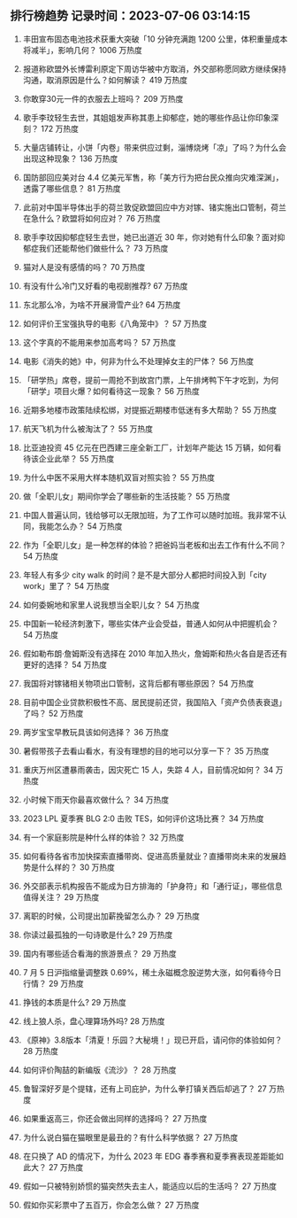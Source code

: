 
## 排行榜趋势 记录时间：2023-07-06 03:14:15
  
  1. 丰田宣布固态电池技术获重大突破「10 分钟充满跑 1200 公里，体积重量成本将减半」，影响几何？ 1006 万热度
    
  2. 报道称欧盟外长博雷利原定下周访华被中方取消，外交部称愿同欧方继续保持沟通，取消原因是什么？如何解读？ 419 万热度
    
  3. 你敢穿30元一件的衣服去上班吗？ 209 万热度
    
  4. 歌手李玟轻生去世，其姐姐发声称其患上抑郁症，她的哪些作品让你印象深刻？ 172 万热度
    
  5. 大量店铺转让，小饼「内卷」带来供应过剩，淄博烧烤「凉」了吗？为什么会出现这种现象？ 136 万热度
    
  6. 国防部回应美对台 4.4 亿美元军售，称「美方行为把台民众推向灾难深渊」，透露了哪些信息？ 81 万热度
    
  7. 此前对中国半导体出手的荷兰敦促欧盟回应中方对镓、锗实施出口管制，荷兰在急什么？欧盟将如何应对？ 76 万热度
    
  8. 歌手李玟因抑郁症轻生去世，她已出道近 30 年，你对她有什么印象？面对抑郁症我们还能帮他们做些什么？ 73 万热度
    
  9. 猫对人是没有感情的吗？ 70 万热度
    
  10. 有没有什么冷门又好看的电视剧推荐? 67 万热度
    
  11. 东北那么冷，为啥不开展滑雪产业? 64 万热度
    
  12. 如何评价王宝强执导的电影《八角笼中》？ 57 万热度
    
  13. 这个字真的不能用来参加高考吗？ 57 万热度
    
  14. 电影《消失的她》中，何非为什么不处理掉女主的尸体？ 56 万热度
    
  15. 「研学热」席卷，提前一周抢不到故宫门票，上午排烤鸭下午才吃到，为何「研学」项目火爆？如何看待这一现象？ 56 万热度
    
  16. 近期多地楼市政策陆续松绑，对提振近期楼市低迷有多大帮助？ 55 万热度
    
  17. 航天飞机为什么被淘汰了？ 55 万热度
    
  18. 比亚迪投资 45 亿元在巴西建三座全新工厂，计划年产能达 15 万辆，如何看待该企业此举？ 55 万热度
    
  19. 为什么中医不采用大样本随机双盲对照实验？ 55 万热度
    
  20. 做「全职儿女」期间你学会了哪些新的生活技能？ 55 万热度
    
  21. 中国人普遍认同，钱给够可以无限加班，为了工作可以随时加班。我非常不认同，我能怎么办？ 54 万热度
    
  22. 作为「全职儿女」是一种怎样的体验？把爸妈当老板和出去工作有什么不同？ 54 万热度
    
  23. 年轻人有多少 city walk 的时间？是不是大部分人都把时间投入到「city work」里了？ 54 万热度
    
  24. 如何委婉地和家里人说我想当全职儿女？ 54 万热度
    
  25. 中国新一轮经济刺激下，哪些实体产业会受益，普通人如何从中把握机会？ 54 万热度
    
  26. 假如勒布朗·詹姆斯没有选择在 2010 年加入热火，詹姆斯和热火各自是否还有更好的选择？ 54 万热度
    
  27. 我国将对镓锗相关物项出口管制，这背后都有哪些原因？ 54 万热度
    
  28. 目前中国企业贷款积极性不高、居民提前还贷，我国陷入「资产负债表衰退」了吗？ 52 万热度
    
  29. 两岁宝宝早教玩具该如何选择？ 36 万热度
    
  30. 暑假带孩子去看山看水，有没有理想的目的地可以分享一下？ 35 万热度
    
  31. 重庆万州区遭暴雨袭击，因灾死亡 15 人，失踪 4 人，目前情况如何？ 34 万热度
    
  32. 小时候下雨天你最喜欢做什么？ 34 万热度
    
  33. 2023 LPL 夏季赛 BLG 2:0 击败 TES，如何评价这场比赛？ 34 万热度
    
  34. 有一个家庭影院是种什么样的体验？ 32 万热度
    
  35. 如何看待各省市加快探索直播带岗、促进高质量就业？直播带岗未来的发展趋势是什么样的？ 30 万热度
    
  36. 外交部表示机构报告不能成为日方排海的「护身符」和「通行证」，哪些信息值得关注？ 29 万热度
    
  37. 离职的时候，公司提出加薪挽留怎么办？ 29 万热度
    
  38. 你读过最孤独的一句诗歌是什么? 29 万热度
    
  39. 国内有哪些适合看海的旅游景点？ 29 万热度
    
  40. 7 月 5 日沪指缩量调整跌 0.69%，稀土永磁概念股逆势大涨，如何看待今日行情？ 29 万热度
    
  41. 挣钱的本质是什么? 29 万热度
    
  42. 线上狼人杀，盘心理算场外吗? 28 万热度
    
  43. 《原神》3.8版本「清夏！乐园？大秘境！」现已开启，请问你的体验如何？ 28 万热度
    
  44. 如何评价陶喆的新编版《流沙》？ 28 万热度
    
  45. 鲁智深好歹是个提辖，还有上司庇护，为什么拳打镇关西后却逃了？ 27 万热度
    
  46. 如果重返高三，你还会做出同样的选择吗？ 27 万热度
    
  47. 为什么说白猫在猫眼里是最丑的？有什么科学依据？ 27 万热度
    
  48. 在只换了 AD 的情况下，为什么 2023 年 EDG 春季赛和夏季赛表现差距能如此大？ 27 万热度
    
  49. 假如一只被特别娇惯的猫突然失去主人，能适应以后的生活吗？ 27 万热度
    
  50. 假如你买彩票中了五百万，你会怎么做？ 27 万热度
    
